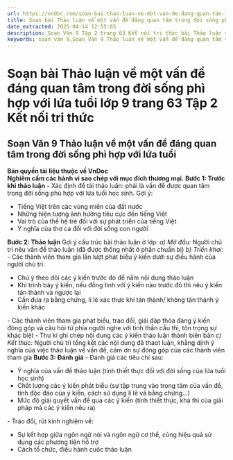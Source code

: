 ```yaml
---
url: https://vndoc.com/soan-bai-thao-luan-ve-mot-van-de-dang-quan-tam-trong-doi-song-phi-hop-voi-lua-tuoi-lop-9-trang-63-tap-2-ket-noi-tri-thuc-322537
title: Soạn bài Thảo luận về một vấn đề đáng quan tâm trong đời sống phì hợp với lứa tuổi lớp 9 trang 63 Tập 2 Kết nối tri thức - VnDoc.com
date_extracted: 2025-04-14 12:55:03
description: Soạn Văn 9 Tập 2 trang 63 Kết nối tri thức bài Thảo luận về một vấn đề đáng quan tâm trong đời sống phì hợp với lứa tuổi gồm phần trả lời chi tiết, đầy đủ, bám sát các câu hỏi, yêu cầu trong SGK (chỉ có trên VnDoc). Mời các bạn tham khảo.
keywords: soạn văn 9,Soạn Văn 9 Thảo luận về một vấn đề đáng quan tâm trong đời sống phì hợp với lứa tuổi,Soạn văn 9 Tập 2 trang 63 Kết nối tri thức,Thảo luận về một vấn đề đáng quan tâm trong đời sống phì hợp với lứa tuổi lớp 9 Kết nối tri thức,Thảo luận về một vấn đề đáng quan tâm trong đời sống phì hợp với lứa tuổi trang 63,Soạn bài Thảo luận về một vấn đề đáng quan tâm trong đời sống phì hợp với lứa tuổi lớp 9 Kết nối tri thức,văn 9,ngữ văn 9,soạn văn 9 kết nối tri thức,soạn văn 9 tập 2,giải văn 9
---
```


# Soạn bài Thảo luận về một vấn đề đáng quan tâm trong đời sống phì hợp với lứa tuổi lớp 9 trang 63 Tập 2 Kết nối tri thức
## **Soạn Văn 9 Thảo luận về một vấn đề đáng quan tâm trong đời sống phì hợp với lứa tuổi**
**Bản quyền tài liệu thuộc về VnDoc**  
**Nghiêm cấm các hành vi sao chép với mục đích thương mại.**
**Bước 1: Trước khi thảo luận**
\- Xác định đề tài thảo luận: phải là vấn đề được quan tâm trong đời sống phù hợp với lứa tuổi học sinh. Gợi ý:
  * Tiếng Việt trên các vùng miền của đất nước
  * Những hiện tượng ảnh hưởng tiêu cực đến tiếng Việt
  * Vai trò của thế hệ trẻ đối với sự phát triển của tiếng Việt
  * Ý nghĩa của thơ ca đối với đời sống con người

**Bước 2: Thảo luận**
Gợi ý cấu trúc bài thảo luận ở lớp:
_a\) Mở đầu:_ Người chủ trì nêu vấn đề thảo luận \(đã được thống nhất ở phần chuẩn bị\)
_b\) Triển khai:_
\- Các thành viên tham gia lần lượt phát biểu ý kiến dưới sự điều hành của người chủ trì:
  * Chú ý theo dõi các ý kiến trước đó để nắm nội dung thảo luận
  * Khi trình bày ý kiến, nếu đồng tình với ý kiến nào trước đó thì nêu ý kiến tán thành và ngược lại
  * Cần đưa ra bằng chứng, lí lẽ xác thực khi tán thành/ không tán thành ý kiến khác

\- Các thành viên tham gia phát biểu, trao đổi, giải đáp thỏa đáng ý kiến đóng góp và câu hỏi từ phía người nghe với tinh thần cầu thị, tôn trọng sự khác biệt
\- Thư kí ghi chép nội dung các ý kiến thảo luận thành biên bản
 _c\) Kết thúc:_ Người chủ trì tổng kết các nội dung đã thaot luận, khằng dịnh ý nghĩa của việc thảo luận về vấn đề, cảm ơn sự đóng góp của các thành viên tham gia
**Bước 3: Đánh giá**
\- Đánh giá các tiêu chí sau:
  * Ý nghĩa của vấn đề thảo luận \(tính thiết thực đối với đời sống của lứa tuổi học sinh\)
  * Chất lượng các ý kiến phát biểu \(sự tập trung vào trọng tâm của vấn đề, tính độc đáo của ý kiến, cách sử dụng lí lẽ và bằng chứng...\)
  * Mức độ giải quyết vấn đề qua các ý kiến \(tính thiết thực, khả thi của giải pháp mà các ý kiến nêu ra\)

\- Trao đổi, rút kinh nghiệm về:
  * Sự kết hợp giữa ngôn ngữ nói và ngôn ngữ cơ thể, cùng hiệu quả sử dụng các phương tiện hỗ trợ
  * Cách tổ chức, điều hành cuộc thảo luận

